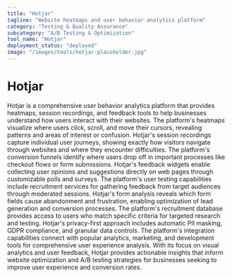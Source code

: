 ```yaml
---
title: "Hotjar"
tagline: "Website heatmaps and user behavior analytics platform"
category: "Testing & Quality Assurance"
subcategory: "A/B Testing & Optimization"
tool_name: "Hotjar"
deployment_status: "deployed"
image: "/images/tools/hotjar-placeholder.jpg"
---
```


# Hotjar

Hotjar is a comprehensive user behavior analytics platform that provides heatmaps, session recordings, and feedback tools to help businesses understand how users interact with their websites. The platform's heatmaps visualize where users click, scroll, and move their cursors, revealing patterns and areas of interest or confusion. Hotjar's session recordings capture individual user journeys, showing exactly how visitors navigate through websites and where they encounter difficulties. The platform's conversion funnels identify where users drop off in important processes like checkout flows or form submissions. Hotjar's feedback widgets enable collecting user opinions and suggestions directly on web pages through customizable polls and surveys. The platform's user testing capabilities include recruitment services for gathering feedback from target audiences through moderated sessions. Hotjar's form analysis reveals which form fields cause abandonment and frustration, enabling optimization of lead generation and conversion processes. The platform's recruitment database provides access to users who match specific criteria for targeted research and testing. Hotjar's privacy-first approach includes automatic PII masking, GDPR compliance, and granular data controls. The platform's integration capabilities connect with popular analytics, marketing, and development tools for comprehensive user experience analysis. With its focus on visual analytics and user feedback, Hotjar provides actionable insights that inform website optimization and A/B testing strategies for businesses seeking to improve user experience and conversion rates.
